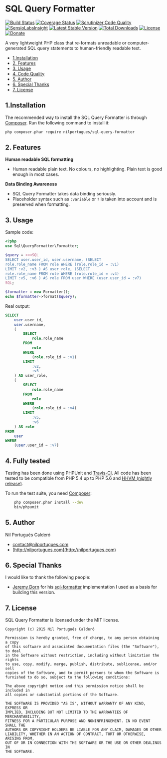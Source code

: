 SQL Query Formatter
=================

[![Build Status](https://travis-ci.org/nilportugues/php-sql-query-formatter.svg)](https://travis-ci.org/nilportugues/php-sql-query-formatter)
[![Coverage Status](https://img.shields.io/coveralls/nilportugues/sql-query-formatter.svg)](https://coveralls.io/r/nilportugues/sql-query-formatter?branch=master)
[![Scrutinizer Code Quality](https://scrutinizer-ci.com/g/nilportugues/sql-query-formatter/badges/quality-score.png?b=master)](https://scrutinizer-ci.com/g/nilportugues/sql-query-formatter/?branch=master) [![SensioLabsInsight](https://insight.sensiolabs.com/projects/a57aa8f3-bbe1-43a5-941e-689d8435ab20/mini.png)](https://insight.sensiolabs.com/projects/a57aa8f3-bbe1-43a5-941e-689d8435ab20)
[![Latest Stable Version](https://poser.pugx.org/nilportugues/sql-query-formatter/v/stable)](https://packagist.org/packages/nilportugues/sql-query-formatter)
[![Total Downloads](https://poser.pugx.org/nilportugues/sql-query-formatter/downloads)](https://packagist.org/packages/nilportugues/sql-query-formatter)
[![License](https://poser.pugx.org/nilportugues/sql-query-formatter/license)](https://packagist.org/packages/nilportugues/sql-query-formatter) 
[![Donate](https://www.paypalobjects.com/en_US/i/btn/btn_donate_SM.gif)](https://paypal.me/nilportugues)

A very lightweight PHP class that re-formats unreadable or computer-generated SQL query statements to human-friendly readable text.

* [1.Installation](#block1)
* [2. Features](#block2)
* [3. Usage](#block3)
* [4. Code Quality](#block5)
* [5. Author](#block6)
* [6. Special Thanks](#block6)
* [7. License](#block7)

<a name="block1"></a>
## 1.Installation
The recommended way to install the SQL Query Formatter is through [Composer](http://getcomposer.org). Run the following command to install it:

```sh
php composer.phar require nilportugues/sql-query-formatter
```

<a name="block2"></a>
## 2. Features

**Human readable SQL formatting**

- Human readable plain text. No colours, no highlighting. Plain text is good enough in most cases.

**Data Binding Awareness**

- SQL Query Formatter takes data binding seriously.
- Placeholder syntax such as `:variable` or `?` is taken into account and is preserved when formatting.


<a name="block3"></a>
## 3. Usage

Sample code:
```php
<?php
use Sql\QueryFormatter\Formatter;

$query = <<<SQL
SELECT user.user_id, user.username, (SELECT 
role.role_name FROM role WHERE (role.role_id = :v1) 
LIMIT :v2, :v3 ) AS user_role, (SELECT 
role.role_name FROM role WHERE (role.role_id = :v4)
LIMIT :v5, :v6 ) AS role FROM user WHERE (user.user_id = :v7)
SQL;

$formatter = new Formatter();
echo $formatter->format($query);
```

Real output:
```sql
SELECT
    user.user_id,
    user.username,
    (
        SELECT
            role.role_name
        FROM
            role
        WHERE
            (role.role_id = :v1)
        LIMIT
            :v2,
            :v3
    ) AS user_role,
    (
        SELECT
            role.role_name
        FROM
            role
        WHERE
            (role.role_id = :v4)
        LIMIT
            :v5,
            :v6
    ) AS role
FROM
    user
WHERE
    (user.user_id = :v7)

```

<a name="block4"></a>
## 4. Fully tested
Testing has been done using PHPUnit and [Travis-CI](https://travis-ci.org). All code has been tested to be compatible from PHP 5.4 up to PHP 5.6 and [HHVM (nightly release)](http://hhvm.com/).

To run the test suite, you need [Composer](http://getcomposer.org):

```bash
    php composer.phar install --dev
    bin/phpunit
```


<a name="block5"></a>
## 5. Author
Nil Portugués Calderó

 - <contact@nilportugues.com>
 - [http://nilportugues.com](http://nilportugues.com)


<a name="block6"></a>
## 6. Special Thanks
I would like to thank the following people:

- [Jeremy Dorn](mailto:jeremy@jeremydorn.com) for his [sql-formatter](https://github.com/jdorn/sql-formatter) implementation I used as a basis for building this version.


<a name="block7"></a>
## 7. License
SQL Query Formatter is licensed under the MIT license.

```
Copyright (c) 2015 Nil Portugués Calderó

Permission is hereby granted, free of charge, to any person obtaining a copy
of this software and associated documentation files (the "Software"), to deal
in the Software without restriction, including without limitation the rights
to use, copy, modify, merge, publish, distribute, sublicense, and/or sell
copies of the Software, and to permit persons to whom the Software is
furnished to do so, subject to the following conditions:

The above copyright notice and this permission notice shall be included in
all copies or substantial portions of the Software.

THE SOFTWARE IS PROVIDED "AS IS", WITHOUT WARRANTY OF ANY KIND, EXPRESS OR
IMPLIED, INCLUDING BUT NOT LIMITED TO THE WARRANTIES OF MERCHANTABILITY,
FITNESS FOR A PARTICULAR PURPOSE AND NONINFRINGEMENT. IN NO EVENT SHALL THE
AUTHORS OR COPYRIGHT HOLDERS BE LIABLE FOR ANY CLAIM, DAMAGES OR OTHER
LIABILITY, WHETHER IN AN ACTION OF CONTRACT, TORT OR OTHERWISE, ARISING FROM,
OUT OF OR IN CONNECTION WITH THE SOFTWARE OR THE USE OR OTHER DEALINGS IN
THE SOFTWARE.
```
